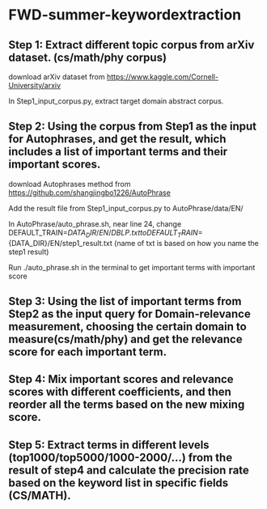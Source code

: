 # FWD-summer-keywordextraction


## Step 1: Extract different topic corpus from arXiv dataset. (cs/math/phy corpus)
download arXiv dataset from https://www.kaggle.com/Cornell-University/arxiv

In Step1_input_corpus.py, extract target domain abstract corpus.
## Step 2: Using the corpus from Step1 as the input for Autophrases, and get the result, which includes a list of important terms and their important scores.
download Autophrases method from https://github.com/shangjingbo1226/AutoPhrase

Add the result file from Step1_input_corpus.py to AutoPhrase/data/EN/

In AutoPhrase/auto_phrase.sh, near line 24, change DEFAULT_TRAIN=${DATA_DIR}/EN/DBLP.txt to DEFAULT_TRAIN=${DATA_DIR}/EN/step1_result.txt (name of txt is based on how you name the step1 result)

Run ./auto_phrase.sh in the terminal to get important terms with important score




## Step 3: Using the list of important terms from Step2 as the input query for Domain-relevance measurement, choosing the certain domain to measure(cs/math/phy) and get the relevance score for each important term.
## Step 4: Mix important scores and relevance scores with different coefficients, and then reorder all the terms based on the new mixing score.
## Step 5: Extract terms in different levels (top1000/top5000/1000-2000/…) from the result of step4 and calculate the precision rate based on the keyword list in specific fields (CS/MATH).

